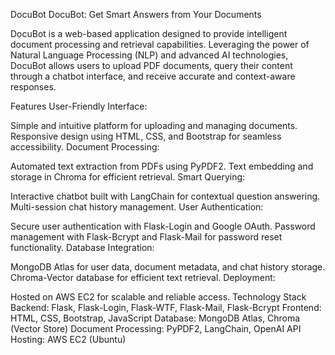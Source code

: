 DocuBot
DocuBot: Get Smart Answers from Your Documents

DocuBot is a web-based application designed to provide intelligent document processing and retrieval capabilities. Leveraging the power of Natural Language Processing (NLP) and advanced AI technologies, DocuBot allows users to upload PDF documents, query their content through a chatbot interface, and receive accurate and context-aware responses.

Features
User-Friendly Interface:

Simple and intuitive platform for uploading and managing documents.
Responsive design using HTML, CSS, and Bootstrap for seamless accessibility.
Document Processing:

Automated text extraction from PDFs using PyPDF2.
Text embedding and storage in Chroma for efficient retrieval.
Smart Querying:

Interactive chatbot built with LangChain for contextual question answering.
Multi-session chat history management.
User Authentication:

Secure user authentication with Flask-Login and Google OAuth.
Password management with Flask-Bcrypt and Flask-Mail for password reset functionality.
Database Integration:

MongoDB Atlas for user data, document metadata, and chat history storage.
Chroma-Vector database for efficient text retrieval.
Deployment:

Hosted on AWS EC2 for scalable and reliable access.
Technology Stack
Backend: Flask, Flask-Login, Flask-WTF, Flask-Mail, Flask-Bcrypt
Frontend: HTML, CSS, Bootstrap, JavaScript
Database: MongoDB Atlas, Chroma (Vector Store)
Document Processing: PyPDF2, LangChain, OpenAI API
Hosting: AWS EC2 (Ubuntu)
